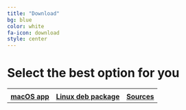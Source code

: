 ```yaml
---
title: "Download"
bg: blue
color: white
fa-icon: download
style: center
---
```


# Select the best option for you

<table style="width:100%">
<div class="center-me">
  <tr>
    <td><i class="fa fa-apple fa-big" aria-hidden="true"></i></td>
    <td><i class="fa fa-linux fa-big" aria-hidden="true"></i></td>
    <td><i class="fa fa-github fa-big" aria-hidden="true"></i></td>
  </tr>
  <tr>
    <td><strong><a
    href="https://github.com/muammar/mkchromecast/releases/download/0.3.8/mkchromecast_v0.3.8.1.dmg">macOS app</a></strong></td>
    <td><strong><a href="https://github.com/muammar/mkchromecast/releases/download/0.3.8.1/mkchromecast_0.3.8.1-1_all.deb">Linux deb package</a></strong></td>
    <td><strong><a href="https://github.com/muammar/mkchromecast/releases/latest/">Sources</a></strong></td>
  </tr>
</div>
</table>
